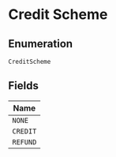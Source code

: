 
# Credit Scheme

## Enumeration

`CreditScheme`

## Fields

| Name |
|  --- |
| `NONE` |
| `CREDIT` |
| `REFUND` |

